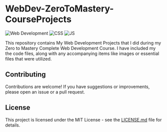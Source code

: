 # WebDev-ZeroToMastery-CourseProjects

![Web Development](https://img.shields.io/badge/Web_Development-HTML-orange.svg)
![CSS](https://img.shields.io/badge/Front_End-CSS-green.svg)
![JS](https://img.shields.io/badge/Scripting-Javascript-blue.svg)

This repository contains My Web Development Projects that I did during my Zero to Mastery Complete Web Development Course. I have included my the code files, along with any accompanying items like images or essential files that were utilized.

## Contributing

Contributions are welcome! If you have suggestions or improvements, please open an issue or a pull request.

## License

This project is licensed under the MIT License - see the [LICENSE.md](LICENSE.md) file for details.
